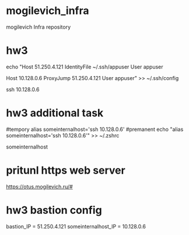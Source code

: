 # mogilevich_infra
mogilevich Infra repository

# hw3
echo "Host 51.250.4.121
 IdentityFile ~/.ssh/appuser
 User appuser

Host 10.128.0.6
 ProxyJump 51.250.4.121
 User appuser" >> ~/.ssh/config

ssh 10.128.0.6

# hw3 additional task
#tempory
alias someinternalhost='ssh 10.128.0.6'
#premanent
echo "alias someinternalhost='ssh 10.128.0.6'" >> ~/.zshrc

someinternalhost

# pritunl https web server
https://otus.mogilevich.ru/#

# hw3 bastion config
bastion_IP = 51.250.4.121
someinternalhost_IP = 10.128.0.6
